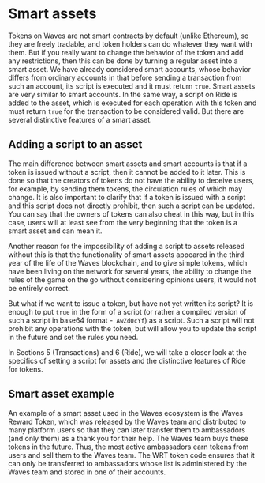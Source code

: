 # Smart assets

Tokens on Waves are not smart contracts by default (unlike Ethereum), so they are freely tradable, and token holders can do whatever they want with them. But if you really want to change the behavior of the token and add any restrictions, then this can be done by turning a regular asset into a smart asset. We have already considered smart accounts, whose behavior differs from ordinary accounts in that before sending a transaction from such an account, its script is executed and it must return `true`. Smart assets are very similar to smart accounts. In the same way, a script on Ride is added to the asset, which is executed for each operation with this token and must return `true` for the transaction to be considered valid. But there are several distinctive features of a smart asset.

## Adding a script to an asset

The main difference between smart assets and smart accounts is that if a token is issued without a script, then it cannot be added to it later. This is done so that the creators of tokens do not have the ability to deceive users, for example, by sending them tokens, the circulation rules of which may change. It is also important to clarify that if a token is issued with a script and this script does not directly prohibit, then such a script can be updated. You can say that the owners of tokens can also cheat in this way, but in this case, users will at least see from the very beginning that the token is a smart asset and can mean it.

Another reason for the impossibility of adding a script to assets released without this is that the functionality of smart assets appeared in the third year of the life of the Waves blockchain, and to give simple tokens, which have been living on the network for several years, the ability to change the rules of the game on the go without considering opinions users, it would not be entirely correct.

But what if we want to issue a token, but have not yet written its script? It is enough to put `true` in the form of a script (or rather a compiled version of such a script in base64 format -` AwZd0cYf`) as a script. Such a script will not prohibit any operations with the token, but will allow you to update the script in the future and set the rules you need.

In Sections 5 (Transactions) and 6 (Ride), we will take a closer look at the specifics of setting a script for assets and the distinctive features of Ride for tokens.

## Smart asset example

An example of a smart asset used in the Waves ecosystem is the Waves Reward Token, which was released by the Waves team and distributed to many platform users so that they can later transfer them to ambassadors (and only them) as a thank you for their help. The Waves team buys these tokens in the future. Thus, the most active ambassadors earn tokens from users and sell them to the Waves team. The WRT token code ensures that it can only be transferred to ambassadors whose list is administered by the Waves team and stored in one of their accounts.